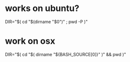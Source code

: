 # works on ubuntu?
DIR="$( cd "$(dirname "$0")" ; pwd -P )"
# work on osx
DIR="$( cd "$( dirname "${BASH_SOURCE[0]}" )" && pwd )"

